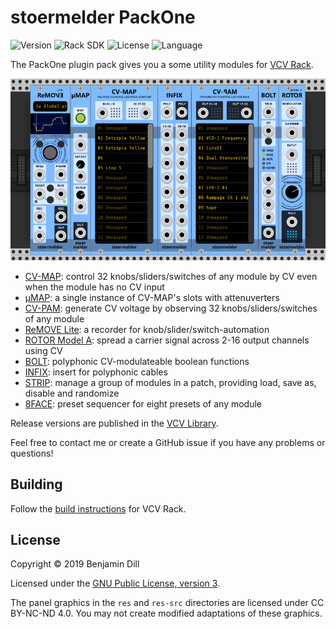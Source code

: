 # stoermelder PackOne

<!-- Version and License Badges -->
![Version](https://img.shields.io/badge/version-1.0.5-green.svg?style=flat-square)
![Rack SDK](https://img.shields.io/badge/Rack--SDK-1.1.1-red.svg?style=flat-square)
![License](https://img.shields.io/badge/license-GPLv3-blue.svg?style=flat-square)
![Language](https://img.shields.io/badge/language-C++-yellow.svg?style=flat-square)

The PackOne plugin pack gives you a some utility modules for [VCV Rack](https://www.vcvrack.com).

![Intro image](./docs/intro.png)

- [CV-MAP](./docs/CVMap.md): control 32 knobs/sliders/switches of any module by CV even when the module has no CV input
- [µMAP](./docs/CVMapMicro.md): a single instance of CV-MAP's slots with attenuverters
- [CV-PAM](./docs/CVPam.md): generate CV voltage by observing 32 knobs/sliders/switches of any module
- [ReMOVE Lite](./docs/ReMove.md): a recorder for knob/slider/switch-automation
- [ROTOR Model A](./docs/RotorA.md): spread a carrier signal across 2-16 output channels using CV
- [BOLT](./docs/Bolt.md): polyphonic CV-modulateable boolean functions
- [INFIX](./docs/Infix.md): insert for polyphonic cables
- [STRIP](./docs/Strip.md): manage a group of modules in a patch, providing load, save as, disable and randomize
- [8FACE](./docs/EightFace.md): preset sequencer for eight presets of any module

Release versions are published in the [VCV Library](https://vcvrack.com/plugins.html#packone).

Feel free to contact me or create a GitHub issue if you have any problems or questions!

## Building

Follow the [build instructions](https://vcvrack.com/manual/Building.html#building-rack-plugins) for VCV Rack.

## License

Copyright © 2019 Benjamin Dill

Licensed under the [GNU Public License, version 3](https://www.gnu.org/licenses/gpl-3.0.en.html).

The panel graphics in the `res` and `res-src` directories are licensed under CC BY-NC-ND 4.0. You may not create modified adaptations of these graphics.